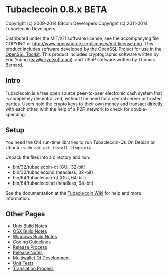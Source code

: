 Tubaclecoin 0.8.x BETA
====================

Copyright (c) 2009-2014 Bitcoin Developers
Copyright (c) 2011-2014 Tubaclecoin Developers

Distributed under the MIT/X11 software license, see the accompanying
file COPYING or http://www.opensource.org/licenses/mit-license.php.
This product includes software developed by the OpenSSL Project for use in the [OpenSSL Toolkit](http://www.openssl.org/). This product includes
cryptographic software written by Eric Young ([eay@cryptsoft.com](mailto:eay@cryptsoft.com)), and UPnP software written by Thomas Bernard.


Intro
---------------------
Tubaclecoin is a free open source peer-to-peer electronic cash system that is
completely decentralized, without the need for a central server or trusted
parties.  Users hold the crypto keys to their own money and transact directly
with each other, with the help of a P2P network to check for double-spending.


Setup
---------------------
You need the Qt4 run-time libraries to run Tubaclecoin-Qt. On Debian or Ubuntu:
	`sudo apt-get install libqtgui4`

Unpack the files into a directory and run:

- bin/32/tubaclecoin-qt (GUI, 32-bit)
- bin/32/tubaclecoind (headless, 32-bit)
- bin/64/tubaclecoin-qt (GUI, 64-bit)
- bin/64/tubaclecoind (headless, 64-bit)

See the documentation at the [Tubaclecoin Wiki](http://tubaclecoin.info)
for help and more information.


Other Pages
---------------------
- [Unix Build Notes](build-unix.md)
- [OSX Build Notes](build-osx.md)
- [Windows Build Notes](build-msw.md)
- [Coding Guidelines](coding.md)
- [Release Process](release-process.md)
- [Release Notes](release-notes.md)
- [Multiwallet Qt Development](multiwallet-qt.md)
- [Unit Tests](unit-tests.md)
- [Translation Process](translation_process.md)
